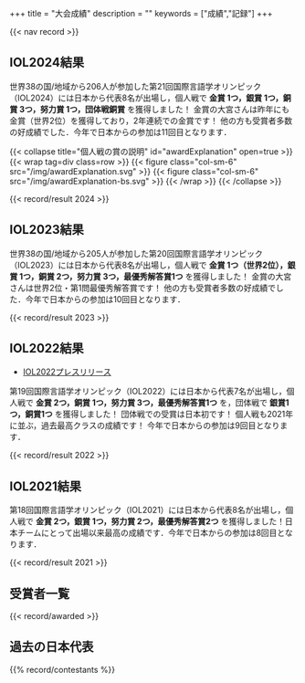 +++
title = "大会成績"
description = ""
keywords = ["成績","記録"]
+++

{{< nav record >}}

## IOL2024結果

世界38の国/地域から206人が参加した第21回国際言語学オリンピック（IOL2024）には日本から代表8名が出場し，個人戦で **金賞 1つ，銀賞 1つ，銅賞 3つ，努力賞 1つ，団体戦銅賞** を獲得しました！ 金賞の大宮さんは昨年にも金賞（世界2位）を獲得しており，2年連続での金賞です！ 他の方も受賞者多数の好成績でした．今年で日本からの参加は11回目となります．

{{< collapse title="個人戦の賞の説明" id="awardExplanation" open=true >}}
{{< wrap tag=div class=row >}}
{{< figure class="col-sm-6"  src="/img/awardExplanation.svg" >}}
{{< figure class="col-sm-6" src="/img/awardExplanation-bs.svg" >}}
{{< /wrap >}}
{{< /collapse >}}

{{< record/result 2024 >}}

## IOL2023結果

<!-- - [IOL2023プレスリリース](/pdf/release/iol2023_release.pdf) -->

世界38の国/地域から205人が参加した第20回国際言語学オリンピック（IOL2023）には日本から代表8名が出場し，個人戦で **金賞 1つ（世界2位），銀賞 1つ，銅賞 2つ，努力賞 3つ，最優秀解答賞1つ** を獲得しました！ 金賞の大宮さんは世界2位・第1問最優秀解答賞です！ 他の方も受賞者多数の好成績でした．今年で日本からの参加は10回目となります．

{{< record/result 2023 >}}

## IOL2022結果

- [IOL2022プレスリリース](/pdf/release/iol2022_release.pdf)

第19回国際言語学オリンピック（IOL2022）には日本から代表7名が出場し，個人戦で **金賞 2つ，銅賞 1つ，努力賞 3つ，最優秀解答賞1つ** を，団体戦で **銀賞1つ，銅賞1つ** を獲得しました！ 団体戦での受賞は日本初です！ 個人戦も2021年に並ぶ，過去最高クラスの成績です！ 今年で日本からの参加は9回目となります．

{{< record/result 2022 >}}

## IOL2021結果

第18回国際言語学オリンピック（IOL2021）には日本から代表8名が出場し，個人戦で **金賞 2つ，銀賞 1つ，努力賞 2つ，最優秀解答賞2つ** を獲得しました！日本チームにとって出場以来最高の成績です．今年で日本からの参加は8回目となります．

{{< record/result 2021 >}}

## 受賞者一覧

{{< record/awarded >}}

## 過去の日本代表

{{% record/contestants %}}
